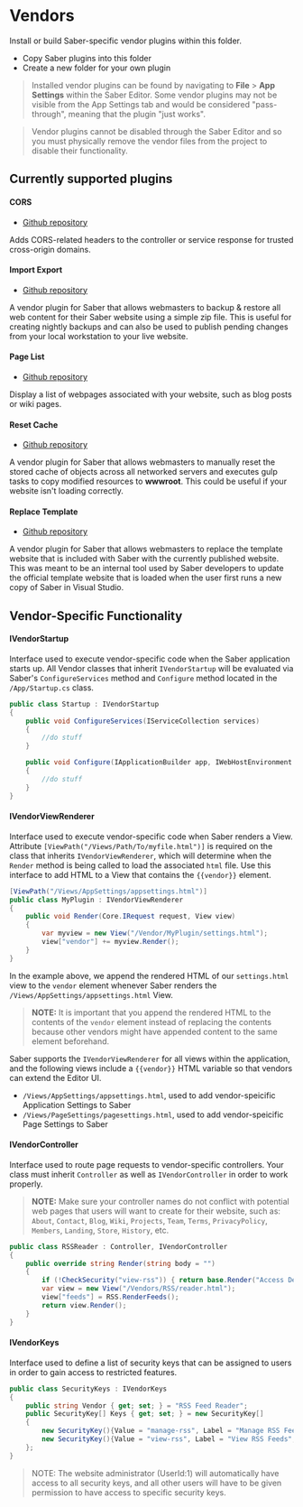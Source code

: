 ﻿# Vendors
Install or build Saber-specific vendor plugins within this folder. 

* Copy Saber plugins into this folder
* Create a new folder for your own plugin

> Installed vendor plugins can be found by navigating to **File** > **App Settings** within the Saber Editor. Some vendor plugins may not be visible from the App Settings tab and would be considered "pass-through", meaning that the plugin "just works". 

> Vendor plugins cannot be disabled through the Saber Editor and so you must physically remove the vendor files from the project to disable their functionality.

## Currently supported plugins

#### CORS
* [Github repository](https://github.com/Datasilk/Saber-CORS)

Adds CORS-related headers to the controller or service response for trusted cross-origin domains. 

#### Import Export
* [Github repository](https://github.com/Datasilk/Saber-ImportExport)

A vendor plugin for Saber that allows webmasters to backup & restore all web content for their Saber website using a simple zip file. This is useful for creating nightly backups and can also be used to publish pending changes from your local workstation to your live website.

#### Page List
* [Github repository](https://github.com/Datasilk/Saber-PageList)

Display a list of webpages associated with your website, such as blog posts or wiki pages. 

#### Reset Cache
* [Github repository](https://github.com/Datasilk/Saber-ResetCache)

A vendor plugin for Saber that allows webmasters to manually reset the stored cache of objects across all networked servers and executes gulp tasks to copy modified resources to **wwwroot**. This could be useful if your website isn't loading correctly.

#### Replace Template
* [Github repository](https://github.com/Datasilk/Saber-ReplaceTemplate)

A vendor plugin for Saber that allows webmasters to replace the template website that is included with Saber with the currently published website. This was meant to be an internal tool used by Saber developers to update the official template website that is loaded when the user first runs a new copy of Saber in Visual Studio.

## Vendor-Specific Functionality


#### IVendorStartup
Interface used to execute vendor-specific code when the Saber application starts up. All Vendor classes that inherit `IVendorStartup` will be evaluated via
Saber's `ConfigureServices` method and `Configure` method located in the `/App/Startup.cs` class.

``` csharp
public class Startup : IVendorStartup
{
    public void ConfigureServices(IServiceCollection services)
    {
        //do stuff
    }

    public void Configure(IApplicationBuilder app, IWebHostEnvironment env, IConfigurationRoot config)
    {
        //do stuff
    }
}
```

#### IVendorViewRenderer
Interface used to execute vendor-specific code when Saber renders a View. Attribute `[ViewPath("/Views/Path/To/myfile.html")]` is required on the class that inherits `IVendorViewRenderer`, which will determine when the `Render` method is being called to load the associated `html` file. Use this interface to add HTML to a View that contains the `{{vendor}}` element.

``` csharp
[ViewPath("/Views/AppSettings/appsettings.html")]
public class MyPlugin : IVendorViewRenderer
{
    public void Render(Core.IRequest request, View view)
    {
        var myview = new View("/Vendor/MyPlugin/settings.html");
        view["vendor"] += myview.Render();
    }
}

```
In the example above, we append the rendered HTML of our `settings.html` view to the `vendor` element whenever Saber renders the `/Views/AppSettings/appsettings.html` View.
> **NOTE:** It is important that you append the rendered HTML to the contents of the `vendor` element instead of replacing the contents because other vendors might have appended content to the same element beforehand.

Saber supports the `IVendorViewRenderer` for all views within the application, and the following views include a `{{vendor}}` HTML variable so that vendors can extend the Editor UI.

* `/Views/AppSettings/appsettings.html`, used to add vendor-speicific Application Settings to Saber
* `/Views/PageSettings/pagesettings.html`, used to add vendor-speicific Page Settings to Saber

#### IVendorController
Interface used to route page requests to vendor-specific controllers. Your class must inherit `Controller` as well as `IVendorController` in order to work properly.
> **NOTE:** Make sure your controller names do not conflict with potential web pages that users will want to create for their website, such as:
>  `About`, `Contact`, `Blog`, `Wiki`, `Projects`, `Team`, `Terms`, `PrivacyPolicy`, `Members`, `Landing`, `Store`, `History`, etc.

``` csharp
public class RSSReader : Controller, IVendorController
{
    public override string Render(string body = "")
    {
        if (!CheckSecurity("view-rss")) { return base.Render("Access Denied"); }
        var view = new View("/Vendors/RSS/reader.html");
        view["feeds"] = RSS.RenderFeeds();
        return view.Render();
    }
}
```

#### IVendorKeys
Interface used to define a list of security keys that can be assigned to users in order to gain access to restricted features.

``` csharp
public class SecurityKeys : IVendorKeys
{
    public string Vendor { get; set; } = "RSS Feed Reader";
    public SecurityKey[] Keys { get; set; } = new SecurityKey[]
    {
        new SecurityKey(){Value = "manage-rss", Label = "Manage RSS Feeds", Description = "Add & Remove RSS feeds to read"},
        new SecurityKey(){Value = "view-rss", Label = "View RSS Feeds", Description = "Read articles from your feed reader"}
    };
}
```

> NOTE: The website administrator (UserId:1) will automatically have access to all security keys, and all other users will have to be given permission to have access to specific security keys.

